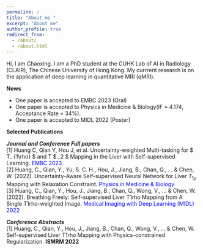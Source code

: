 ```yaml
---
permalink: /
title: "About me "
excerpt: "About me"
author_profile: true
redirect_from: 
  - /about/
  - /about.html
---
```


Hi, I am Chaoxing. I am a PhD student at the  CUHK Lab of AI in Radiology (CLAIR), The Chinese University of Hong Kong. My currrent research is on the application of deep learning in quantitative MRI (qMRI).   

    
      
        
          
            
            
  
 **News**  
   * One paper is accepted to EMBC 2023 (Oral)  
   * One paper is accepted to Physics in Medicine & Biology(IF = 4.174, Acceptance Rate = 34%).
   * One paper is accepted to MIDL 2022 (Poster)  
  
  
 **Selected Publications**   
         
 ***Journal and Conference Full papers***  
 [1] Huang C, Qian Y, Hou J, et al. Uncertainty-weighted Multi-tasking for $ T_ {1\rho} $ and T $ _2 $ Mapping in the Liver with Self-supervised Learning.    <span style="color:blue">EMBC 2023 </span>  
 [2] Huang, C., Qian, Y., Yu, S. C. H., Hou, J., Jiang, B., Chan, Q., ... & Chen, W. (2022). Uncertainty-Aware Self-supervised Neural Network for Liver $T_ {1\rho}$ Mapping with Relaxation Constraint.    <span style="color:blue">Physics in Medicine & Biology</span>   
 [3] Huang, C., Qian, Y., Hou, J., Jiang, B., Chan, Q., Wong, V., ... & Chen, W. (2022). Breathing Freely: Self-supervised Liver T1rho Mapping from A Single T1rho-weighted Image.   <span style="color:blue">Medical Imaging with Deep Learning (MIDL) 2022 </span>   
 
***Conference Abstracts***  
 [1] Huang, C., Qian, Y., Hou, J., Jiang, B., Chan, Q., Wong, V., ... & Chen, W. Self-supervised Liver T1rho Mapping with Physics-constrained Regularization. **ISMRM 2022** 
